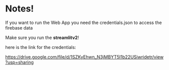 # Notes!
If you want to run the Web App you need the credentials.json to access the firebase data

Make sure you run the **streamlitv2**!

here is the link for the credentials:

https://drive.google.com/file/d/1SZKyEhwn_N3jMBYT5I1b22USiwridetr/view?usp=sharing
